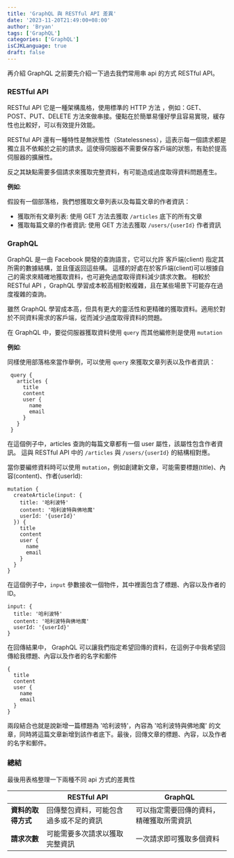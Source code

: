 ```yaml
---
title: 'GraphQL 與 RESTful API 差異'
date: '2023-11-20T21:49:00+08:00'
author: 'Bryan'
tags: ['GraphQL']
categories: ['GraphQL']
isCJKLanguage: true
draft: false
---
```

再介紹 GraphQL 之前要先介紹一下過去我們常用串 api 的方式 RESTful API。

### RESTful API
  RESTful API 它是一種架構風格，使用標準的 HTTP 方法 ，例如：GET、POST、PUT、DELETE 方法來做串接。優點在於簡單易懂好學且容易實現，緩存性也比較好，可以有效提升效能。

  RESTful API 還有一種特性是無狀態性（Statelessness），這表示每一個請求都是獨立且不依賴於之前的請求。這使得伺服器不需要保存客戶端的狀態，有助於提高伺服器的擴展性。

反之其缺點需要多個請求來獲取完整資料，有可能造成過度取得資料問題產生。

**例如**:

  假設有一個部落格，我們想獲取文章列表以及每篇文章的作者資訊：
  - 獲取所有文章列表: 使用 GET 方法去獲取 `/articles` 底下的所有文章
  - 獲取每篇文章的作者資訊: 使用 GET 方法去獲取 `/users/{userId}` 作者資訊

### GraphQL
  GraphQL 是一由 Facebook 開發的查詢語言，它可以允許 客戶端(client) 指定其所需的數據結構，並且僅返回這些構。
這樣的好處在於客戶端(client)可以根據自己的需求來精確地獲取資料，也可避免過度取得資料減少請求次數。
相較於 RESTful API ，GraphQL 學習成本較高相對較複雜，且在某些場景下可能存在過度複雜的查詢。
  
  雖然 GraphQL 學習成本高，但具有更大的靈活性和更精確的獲取資料。適用於對於不同資料需求的客戶端，從而減少過度取得資料的問題。

  在 GraphQL 中，要從伺服器獲取資料使用 `query` 而其他編修則是使用 `mutation`

**例如**:

  同樣使用部落格來當作舉例，可以使用 `query` 來獲取文章列表以及作者資訊：
   ```
    query {
      articles {
        title
        content
        user {
          name
          email
        }
      }
    }
   ```
在這個例子中，articles 查詢的每篇文章都有一個 user 屬性，該屬性包含作者資訊。
這與 RESTful API 中的 `/articles` 與 `/users/{userId}` 的結構相對應。

當你要編修資料時可以使用 `mutation`，例如創建新文章，可能需要標題(title)、內容(content)、作者(userId):

```
mutation {
  createArticle(input: {
    title: '哈利波特'
    content: '哈利波特與佛地魔'
    userId: '{userId}'
  }) {
    title
    content
    user {
      name
      email
    }
  }
}
```
在這個例子中，`input` 參數接收一個物件，其中裡面包含了標題、內容以及作者的 ID。
```
input: {
  title: '哈利波特'
  content: '哈利波特與佛地魔'
  userId: '{userId}'
}

```
在回傳結果中， GraphQL 可以讓我們指定希望回傳的資料，在這例子中我希望回傳給我標題、內容以及作者的名字和郵件
```
{
  title
  content
  user {
    name
    email
  }
}

```
兩段結合也就是說新增一篇標題為 '哈利波特'，內容為 '哈利波特與佛地魔' 的文章，同時將這篇文章新增到該作者底下。最後，回傳文章的標題、內容，以及作者的名字和郵件。

### 總結
最後用表格整理一下兩種不同 api 方式的差異性

|                    | RESTful API                            | GraphQL                                  |
| ------------------ | -------------------------------------- | ---------------------------------------- |
| **資料的取得方式** | 回傳整包資料，可能包含過多或不足的資訊 | 可以指定需要回傳的資料，精確獲取所需資訊 |
| **請求次數**       | 可能需要多次請求以獲取完整資訊         | 一次請求即可獲取多個資料                 |
